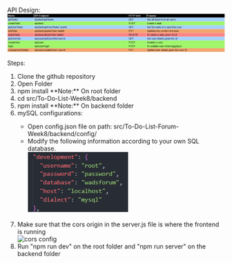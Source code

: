 API Design:
<br>
<img src="./public/API_DESIGN.png" alt="API Design">

Steps:
<ol>
  <li>Clone the github repository</li>
  <li>Open Folder</li>
  <li>npm install **Note:** On root folder</li>
  <li>cd src/To-Do-List-Week8/backend</li>
  <li>npm install **Note:** On backend folder</li>
  <li>mySQL configurations:</li>
  <ul>
    <li>Open config.json file on path: src/To-Do-List-Forum-Week8/backend/config/</li>
    <li>Modify the following information according to your own SQL database.</li>
    <img src="./public/config.png" alt="Configuration">
    <br></br>
  </ul>
  <li>Make sure that the cors origin in the server.js file is where the frontend is running</li>
  <img src="cors.png" alt="cors config">
  <li>Run "npm run dev" on the root folder and "npm run server" on the backend folder</li>
</ul>
